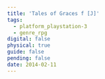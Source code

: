 ```yaml
---
title: 'Tales of Graces f [J]'
tags:
  - platform_playstation-3
  - genre_rpg
digital: false
physical: true
guide: false
pending: false
date: 2014-02-11
---
```

